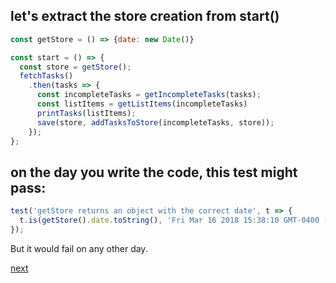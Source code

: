 ## let's extract the store creation from start()

```javascript
const getStore = () => {date: new Date()}

const start = () => {
  const store = getStore();
  fetchTasks()
    .then(tasks => {
      const incompleteTasks = getIncompleteTasks(tasks);
      const listItems = getListItems(incompleteTasks)
      printTasks(listItems);
      save(store, addTasksToStore(incompleteTasks, store));
    });
};
```

## on the day you write the code, this test might pass:

```javascript
test('getStore returns an object with the correct date', t => {
  t.is(getStore().date.toString(), 'Fri Mar 16 2018 15:38:10 GMT-0400 (EDT)');
});
```

But it would fail on any other day. 

[next](prune-branches.md)
